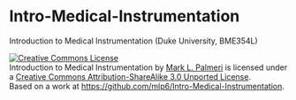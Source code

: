 Intro-Medical-Instrumentation
=============================

Introduction to Medical Instrumentation (Duke University, BME354L)


<a rel="license" href="http://creativecommons.org/licenses/by-sa/3.0/deed.en_US"><img alt="Creative Commons License" style="border-width:0" src="http://i.creativecommons.org/l/by-sa/3.0/88x31.png" /></a><br /><span xmlns:dct="http://purl.org/dc/terms/" property="dct:title">Introduction to Medical Instrumentation</span> by <a xmlns:cc="http://creativecommons.org/ns#" href="https://github.com/mlp6/Intro-Medical-Instrumentation" property="cc:attributionName" rel="cc:attributionURL">Mark L. Palmeri</a> is licensed under a <a rel="license" href="http://creativecommons.org/licenses/by-sa/3.0/deed.en_US">Creative Commons Attribution-ShareAlike 3.0 Unported License</a>.<br />Based on a work at <a xmlns:dct="http://purl.org/dc/terms/" href="https://github.com/mlp6/Intro-Medical-Instrumentation" rel="dct:source">https://github.com/mlp6/Intro-Medical-Instrumentation</a>.

